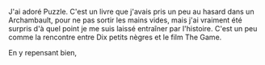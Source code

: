 J'ai adoré Puzzle. C'est un livre que j'avais pris un peu au hasard dans un Archambault, pour ne pas sortir les mains vides, mais j'ai vraiment été surpris d'à quel point je me suis laissé entraîner par l'histoire. C'est un peu comme la rencontre entre Dix petits nègres et le film The Game.

En y repensant bien, 
